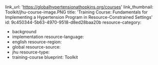 link_url: 'https://globalhypertensionathopkins.org/courses'
link_thumbnail: Toolkit/jhu-course-image.PNG
title: 'Training Course: Fundamentals for Implementing a Hypertension Program in Resource-Constrained Settings'
id: 9c450344-5b63-4970-9518-d8ed28baa20b
resource-category:
  - background
  - implementation
resource-language:
  - english
resource-region:
  - global
resource-source:
  - jhu
resource-type:
  - training-course
blueprint: Toolkit
